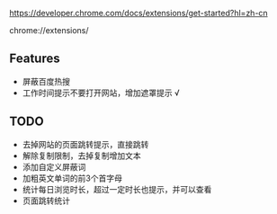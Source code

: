https://developer.chrome.com/docs/extensions/get-started?hl=zh-cn

chrome://extensions/

## Features
 * 屏蔽百度热搜
 * 工作时间提示不要打开网站，增加遮罩提示 √

## TODO
 * 去掉网站的页面跳转提示，直接跳转
 * 解除复制限制，去掉复制增加文本
 * 添加自定义屏蔽词
 * 加粗英文单词的前3个首字母
 * 统计每日浏览时长，超过一定时长也提示，并可以查看
 * 页面跳转统计